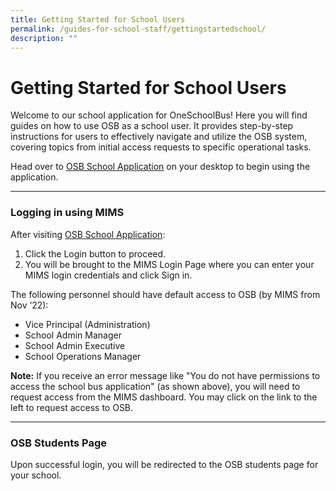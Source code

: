 ```yaml
---
title: Getting Started for School Users
permalink: /guides-for-school-staff/gettingstartedschool/
description: ""
---
```

# Getting Started for School Users

Welcome to our school application for OneSchoolBus! Here you will find guides on how to use OSB as a school user. It provides step-by-step instructions for users to effectively navigate and utilize the OSB system, covering topics from initial access requests to specific operational tasks.

Head over to [OSB School Application](https://go.gov.sg/osb-school) on your desktop to begin using the application.

---
### Logging in using MIMS

After visiting [OSB School Application](https://go.gov.sg/osb-school):

1. Click the Login button to proceed.
2. You will be brought to the MIMS Login Page where you can enter your MIMS login credentials and click Sign in.

The following personnel should have default access to OSB (by MIMS from Nov ‘22):
- Vice Principal (Administration)
- School Admin Manager
- School Admin Executive
- School Operations Manager

**Note:** If you receive an error message like "You do not have permissions to access the school bus application" (as shown above), you will need to request access from the MIMS dashboard. You may click on the link to the left to request access to OSB.


---
### OSB Students Page

Upon successful login, you will be redirected to the OSB students page for your school.
